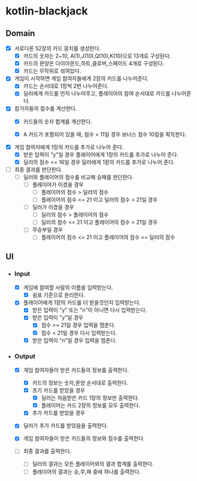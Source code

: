 # kotlin-blackjack

## Domain

- [x] 서로다른 52장의 카드 뭉치를 생성한다.
    - [x] 카드의 숫자는 2~10, A(1),J(10),Q(10),K(10)으로 13개로 구성된다.
    - [x] 카드의 문양은 다이아몬드,하트,클로버,스페이드 4개로 구성된다.
    - [x] 카드는 무작위로 섞여있다.

- [x] 게임이 시작하면 게임 참여자들에게 2장의 카드를 나누어준다.
    - [x] 카드는 순서대로 1장씩 2번 나누어준다.
    - [x] 딜러에게 카드를 먼저 나누어주고, 플레이어의 참여 순서대로 카드를 나누어준다.

- [x] 참가자들의 점수를 계산한다.
    - [x] 카드들의 숫자 합계를 계산한다.
    - [x] A 카드가 포함되어 있을 때, 점수 < 11일 경우 보너스 점수 10점을 획득한다.


- [x] 게임 참여자에게 1장의 카드를 추가로 나누어 준다.
    - [x] 받은 입력이 "y"일 경우 플레이어에게 1장의 카드를 추가로 나누어 준다.
    - [x] 딜러의 점수 <= 16일 경우 딜러에게 1장의 카드를 추가로 나누어 준다.

- [ ] 최종 결과를 판단한다.
    - [ ] 딜러와 플레이어의 점수를 비교해 승패를 판단한다.
        - [ ] 플레이어가 이겼을 경우
            - [ ] 플레이어의 점수 > 딜러의 점수
            - [ ] 플레이어의 점수 <= 21 이고 딜러의 점수 > 21일 경우
        - [ ] 딜러가 이겼을 경우
            - [ ] 딜러의 점수 > 플레이어의 점수
            - [ ] 딜러의 점수 <= 21 이고 플레이어의 점수 > 21일 경우
        - [ ] 무승부일 경우
            - [ ] 플레이어의 점수 <= 21 이고 플레이어의 점수 == 딜러의 점수

## UI

- ### Input
    - [x] 게임에 참여할 사람의 이름을 입력받는다.
        - [x] 쉼표 기준으로 분리한다.

    - [x] 플레이어에게 1장의 카드를 더 받을것인지 입력받는다.
        - [x] 받은 입력이 "y" 또는 "n"이 아니면 다시 입력받는다.
        - [x] 받은 입력이 "y"일 경우
            - [x] 점수 >= 21일 경우 입력을 멈춘다.
            - [x] 점수 < 21일 경우 다시 입력받는다.
        - [x] 받은 입력이 "n"일 경우 입력을 멈춘다.

- ### Output
    - [x] 게임 참여자들이 받은 카드들의 정보를 출력한다.
        - [x] 카드의 정보는 숫자,문양 순서대로 출력한다.
        - [x] 초기 카드를 받았을 경우
            - [x] 딜러는 처음받은 카드 1장의 정보만 출력한다.
            - [x] 플레이어는 카드 2장의 정보를 모두 출력한다.
        - [x] 추가 카드를 받았을 경우

    - [x] 딜러가 추가 카드를 받았음을 출력한다.

    - [x] 게임 참여자들이 받은 카드들의 정보와 점수를 출력한다.

    - [ ] 최종 결과를 출력한다.
        - [ ] 딜러의 결과는 모든 플레이어와의 결과 합계를 출력한다.
        - [ ] 플레이어의 결과는 승,무,패 중에 하나를 출력한다.
